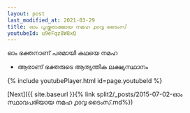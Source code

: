 ```yaml
---
layout: post
last_modified_at: 2021-03-29
title: ഓം പുഷ്കരാക്ഷായ നമഹ ൧൦൮ ടൈംസ്
youtubeId: u9eFqz8W8xQ
---
```

 
 
 ഓം ഭക്തനാണ് പരമായി കഥയെ നമഹ 
 
 -  ആരാണ് ഭക്തരുടെ ആത്യന്തിക ലക്ഷ്യസ്ഥാനം 
 
  
 
  
 
 
 
 
 
 


{% include youtubePlayer.html id=page.youtubeId %}
 
[Next]({{ site.baseurl }}{% link  split2/_posts/2015-07-02-ഓം സ്ഥാവപരിയായ നമഹ ൧൦൮ ടൈംസ്.md%})
 
